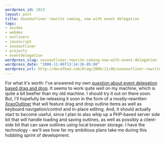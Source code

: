 ```yaml
--- 
wordpress_id: 1013
layout: post
title: XoxoOutliner rewrite coming, now with event delegation
tags: 
- asides
- webdev
- outliners
- javascript
- xoxooutliner
- projects
- eventdelegation
wordpress_slug: xoxooutliner-rewrite-coming-now-with-event-delegation
wordpress_date: "2006-11-06T13:14:26-05:00"
wordpress_url: http://decafbad.com/blog/2006/11/06/xoxooutliner-rewrite-coming-now-with-event-delegation
---
```

For what it's worth: I've answered my own [question about event delegation based drag and drop][ednd].  It seems to work quite well on my machine, which is quite a bit beefier than my old machine.  I should try it out on there soon.  But, I'll hopefully be releasing it soon in the form of a mostly-rewritten [XoxoOutliner][xo] that will feature drag and drop outline items as well as keyboard navigation/control and in-place editing.  And, it should actually start to become useful, since I plan to also whip up a PHP-based server side bit that will handle loading and saving outlines, as well as possibly a client-side bit that can save outlines using local browser storage.  I have the technology - we'll see how far my ambitious plans take me during this hobbling sprint of development.

[xo]: http://decafbad.com/trac/wiki/XoxoOutliner
[ednd]: http://decafbad.com/blog/2006/10/31/event-delegation-based-dhtml-drag-and-drop

